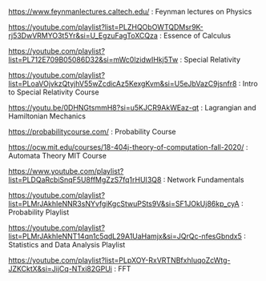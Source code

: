 https://www.feynmanlectures.caltech.edu/ :  Feynman lectures on Physics

https://youtube.com/playlist?list=PLZHQObOWTQDMsr9K-rj53DwVRMYO3t5Yr&si=U_EgzuFagToXCQza :  Essence of Calculus

https://youtube.com/playlist?list=PL712E709B05086D32&si=mWc0lzidwIHkj5Tw : Special Relativity

https://youtube.com/playlist?list=PLoaVOjvkzQtyjhV55wZcdicAz5KexgKvm&si=U5eJbVazC9jsnfr8 : Intro to Special Relativity Course

https://youtu.be/0DHNGtsmmH8?si=u5KJCR9AkWEaz-qt : Lagrangian and Hamiltonian Mechanics

https://probabilitycourse.com/ : Probability Course

https://ocw.mit.edu/courses/18-404j-theory-of-computation-fall-2020/ : Automata Theory MIT Course

https://www.youtube.com/playlist?list=PLDQaRcbiSnqF5U8ffMgZzS7fq1rHUI3Q8 : Network Fundamentals

https://youtube.com/playlist?list=PLMrJAkhIeNNR3sNYvfgiKgcStwuPSts9V&si=SF1JOkUj86kp_cyA : Probability Playlist

https://youtube.com/playlist?list=PLMrJAkhIeNNT14qn1c5qdL29A1UaHamjx&si=JQrQc-nfesGbndx5 : Statistics and Data Analysis Playlist

https://youtube.com/playlist?list=PLpXOY-RxVRTNBfxhIuqoZcWtg-JZKCktX&si=JijCq-NTxi82GPUi : FFT
